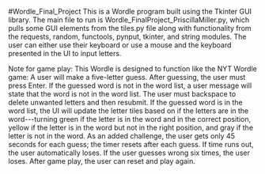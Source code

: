 #Wordle_Final_Project
This is a Wordle program built using the Tkinter GUI library. The main file to run is 
Wordle_FinalProject_PriscillaMiller.py, which pulls some GUI elements from the tiles.py file along with functionality 
from the requests, random, functools, pynput, tkinter, and string modules. The user can either use their keyboard or 
use a mouse and the keyboard presented in the UI to input letters.
 
Note for game play: This Wordle is designed to function like the NYT Wordle game: A user will make a five-letter guess. 
After guessing, the user must press Enter. If the guessed word is not in the word list, a user message will state that 
the word is not in the word list. The user must backspace to delete unwanted letters and then resubmit. If the guessed
word is in the word list, the UI will update the letter tiles based on if the letters are in the word---turning green
if the letter is in the word and in the correct position, yellow if the letter is in the word but not in the right 
position, and gray if the letter is not in the word. As an added challenge, the user gets only 45 seconds for each
guess; the timer resets after each guess. If time runs out, the user automatically loses. If the user guesses wrong
six times, the user loses. After game play, the user can reset and play again.
